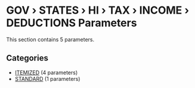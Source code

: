# GOV › STATES › HI › TAX › INCOME › DEDUCTIONS Parameters

This section contains 5 parameters.

## Categories

- [ITEMIZED](itemized/index.md) (4 parameters)
- [STANDARD](standard/index.md) (1 parameters)
